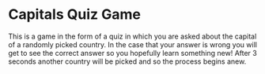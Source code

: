 # Capitals Quiz Game

This is a game in the form of a quiz in which you are asked about the capital of a randomly picked country. In the case that your answer is wrong you will get to see the correct answer so you hopefully learn something new! After 3 seconds another country will be picked and so the process begins anew.

